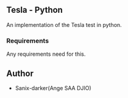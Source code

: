 ## Tesla - Python

An implementation of the Tesla test in python.

### Requirements

Any requirements need for this.

## Author

- Sanix-darker(Ange SAA DJIO)